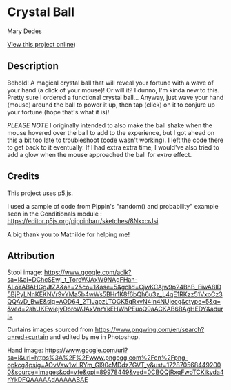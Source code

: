 # Crystal Ball

Mary Dedes

[View this project online](https://mdedes.github.io/cart253/assignments/art-jam/))

## Description

Behold! A magical crystal ball that will reveal your fortune with a wave of your hand (a click of your mouse)! Or will it? I dunno, I'm kinda new to this. Pretty sure I ordered a functional crystal ball... Anyway, just wave your hand (mouse) around the ball to power it up, then tap (click) on it to conjure up your fortune (hope that's what it is)!

*PLEASE NOTE* I originally intended to also make the ball shake when the mouse hovered over the ball to add to the experience, but I got ahead on this a bit too late to troubleshoot (code wasn't working). I left the code there to get back to it eventually. If I had extra extra time, I would've also tried to add a glow when the mouse approached the ball for *extra* effect.

## Credits

This project uses [p5.js](https://p5js.org).

I used a sample of code from Pippin's "random() and probability" example seen in the Conditionals module : https://editor.p5js.org/pippinbarr/sketches/8NkxcrJsi.

A big thank you to Mathilde for helping me!


## Attribution

Stool image: https://www.google.com/aclk?sa=l&ai=DChcSEwj_t_ToroWJAxW9NAgFHan-ALoYABAHGgJtZA&ae=2&co=1&ase=5&gclid=CjwKCAjw9p24BhB_EiwA8ID5BjPyLNnKEKNVr9vYMa5b4wWs5BHr1K8f6bQh6u3z_L4qE1RKzz51VxoCz3QQAvD_BwE&sig=AOD64_2TIJapzLTOGK5qRxvN4In4NUjecg&ctype=5&q=&ved=2ahUKEwiejvDoroWJAxVnrYkEHWhPEuoQ9aACKAB6BAgHEDY&adurl=

Curtains images sourced from https://www.pngwing.com/en/search?q=red+curtain and edited by me in Photoshop.

Hand image: https://www.google.com/url?sa=i&url=https%3A%2F%2Fwww.pngegg.com%2Fen%2Fpng-opkcg&psig=AOvVaw1wLRYm_Gl90cMDdzZGVT_y&ust=1728705684492000&source=images&cd=vfe&opi=89978449&ved=0CBQQjRxqFwoTCKikyda4hYkDFQAAAAAdAAAAABAE



